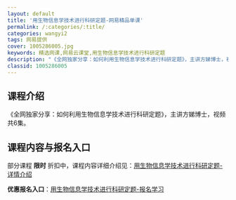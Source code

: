 ```yaml
---
layout: default
title: '用生物信息学技术进行科研定题-网易精品单课'
permalink: /:categories/:title/
categories: wangyi2
tags: 网易提供
cover: 1005286005.jpg
keywords: 精选网课,网易云课堂,用生物信息学技术进行科研定题
description: "《全网独家分享：如何利用生物信息学技术进行科研定题》，主讲方娣博士，视频共6集。用生物信息学技术进行科研定题"
classid: 1005286005
---
```


## 课程介绍

《全网独家分享：如何利用生物信息学技术进行科研定题》，主讲方娣博士，视频共6集。

## 课程内容与报名入口

部分课程 **限时** 折扣中，课程内容详细介绍见：[用生物信息学技术进行科研定题-详情介绍](https://study.163.com/course/introduction/1005286005.htm?share=1&shareId=1025206652&utm_campaign=share&utm_medium=iphoneShare&utm_source=&utm_u=1025206652)

**优惠报名入口**：[用生物信息学技术进行科研定题-报名学习](https://study.163.com/course/introduction/1005286005.htm?share=1&shareId=1025206652&utm_campaign=share&utm_medium=iphoneShare&utm_source=&utm_u=1025206652)

